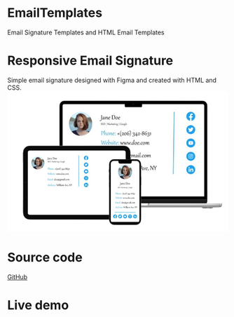 # EmailTemplates
Email Signature Templates and HTML Email Templates

# Responsive Email Signature
Simple email signature designed with Figma and created with HTML and CSS.
![responsive email signature](https://github.com/LoraMS/EmailTemplates/blob/main/Email%20Signature%20Responsive.jpg)

# Source code
[GitHub](https://github.com/LoraMS/EmailTemplates/blob/main/email_signature.html)

# Live demo

